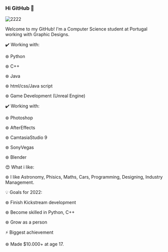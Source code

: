### Hi GitHub 👋

![2222](https://user-images.githubusercontent.com/82287232/153542883-f61e2f9f-eae1-4f8c-a8ea-e5022a2e7aef.png)

Welcome to my GitHub! I'm a Computer Science student at Portugal working with Graphic Designs.

✔️ Working with:

  ⊛ Python

  ⊛ C++
  
  ⊛ Java
  
  ⊛ html/css/Java script
  
  ⊛ Game Development (Unreal Engine)
  
  ✔️ Working with:

  ⊛ Photoshop
  
  ⊛ AfterEffects
  
  ⊛ CamtasiaStudio 9
  
  ⊛ SonyVegas
  
  ⊛ Blender
  
😍 What i like:

  ⊛ I like Astronomy, Phisics, Maths, Cars, Programming, Designing, Industry Management.

💡 Goals for 2022:

  ⊛ Finish Kickstream development

  ⊛ Become skilled in Python, C++

  ⊛ Grow as a person

⚡ Biggest achievement

  ⊛ Made $10.000+ at age 17.
